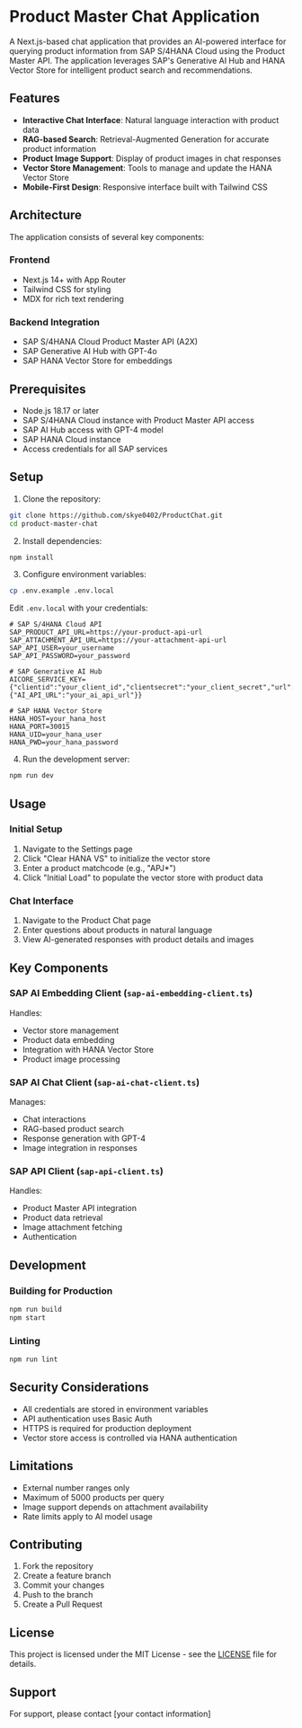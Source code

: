 # Product Master Chat Application

A Next.js-based chat application that provides an AI-powered interface for querying product information from SAP S/4HANA Cloud using the Product Master API. The application leverages SAP's Generative AI Hub and HANA Vector Store for intelligent product search and recommendations.

## Features

- **Interactive Chat Interface**: Natural language interaction with product data
- **RAG-based Search**: Retrieval-Augmented Generation for accurate product information
- **Product Image Support**: Display of product images in chat responses
- **Vector Store Management**: Tools to manage and update the HANA Vector Store
- **Mobile-First Design**: Responsive interface built with Tailwind CSS

## Architecture

The application consists of several key components:

### Frontend
- Next.js 14+ with App Router
- Tailwind CSS for styling
- MDX for rich text rendering

### Backend Integration
- SAP S/4HANA Cloud Product Master API (A2X)
- SAP Generative AI Hub with GPT-4o
- SAP HANA Vector Store for embeddings

## Prerequisites

- Node.js 18.17 or later
- SAP S/4HANA Cloud instance with Product Master API access
- SAP AI Hub access with GPT-4 model
- SAP HANA Cloud instance
- Access credentials for all SAP services

## Setup

1. Clone the repository:
```bash
git clone https://github.com/skye0402/ProductChat.git
cd product-master-chat
```

2. Install dependencies:
```bash
npm install
```

3. Configure environment variables:
```bash
cp .env.example .env.local
```

Edit `.env.local` with your credentials:
```env
# SAP S/4HANA Cloud API
SAP_PRODUCT_API_URL=https://your-product-api-url
SAP_ATTACHMENT_API_URL=https://your-attachment-api-url
SAP_API_USER=your_username
SAP_API_PASSWORD=your_password

# SAP Generative AI Hub
AICORE_SERVICE_KEY={"clientid":"your_client_id","clientsecret":"your_client_secret","url":"your_url","identityzone":"your_identityzone","identityzoneid":"your_identityzoneid","appname":"your_appname","serviceurls":{"AI_API_URL":"your_ai_api_url"}}

# SAP HANA Vector Store
HANA_HOST=your_hana_host
HANA_PORT=30015
HANA_UID=your_hana_user
HANA_PWD=your_hana_password
```

4. Run the development server:
```bash
npm run dev
```

## Usage

### Initial Setup
1. Navigate to the Settings page
2. Click "Clear HANA VS" to initialize the vector store
3. Enter a product matchcode (e.g., "APJ*")
4. Click "Initial Load" to populate the vector store with product data

### Chat Interface
1. Navigate to the Product Chat page
2. Enter questions about products in natural language
3. View AI-generated responses with product details and images

## Key Components

### SAP AI Embedding Client (`sap-ai-embedding-client.ts`)
Handles:
- Vector store management
- Product data embedding
- Integration with HANA Vector Store
- Product image processing

### SAP AI Chat Client (`sap-ai-chat-client.ts`)
Manages:
- Chat interactions
- RAG-based product search
- Response generation with GPT-4
- Image integration in responses

### SAP API Client (`sap-api-client.ts`)
Handles:
- Product Master API integration
- Product data retrieval
- Image attachment fetching
- Authentication

## Development

### Building for Production
```bash
npm run build
npm start
```

### Linting
```bash
npm run lint
```

## Security Considerations

- All credentials are stored in environment variables
- API authentication uses Basic Auth
- HTTPS is required for production deployment
- Vector store access is controlled via HANA authentication

## Limitations

- External number ranges only
- Maximum of 5000 products per query
- Image support depends on attachment availability
- Rate limits apply to AI model usage

## Contributing

1. Fork the repository
2. Create a feature branch
3. Commit your changes
4. Push to the branch
5. Create a Pull Request

## License

This project is licensed under the MIT License - see the [LICENSE](./LICENSE) file for details.

## Support

For support, please contact [your contact information] 
